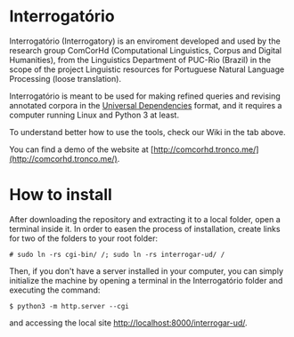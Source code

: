 # Interrogatório

Interrogatório (Interrogatory) is an enviroment developed and used by the research group ComCorHd (Computational Linguistics, Corpus and Digital Humanities), from the Linguistics Department of PUC-Rio (Brazil) in the scope of the project Linguistic resources for Portuguese Natural Language Processing (loose translation).

Interrogatório is meant to be used for making refined queries and revising annotated corpora in the [Universal Dependencies](http://universaldependencies.org) format, and it requires a computer running Linux and Python 3 at least.

To understand better how to use the tools, check our Wiki in the tab above.

You can find a demo of the website at [http://comcorhd.tronco.me/](http://comcorhd.tronco.me/).

# How to install

After downloading the repository and extracting it to a local folder, open a terminal inside it. In order to easen the process of installation, create links for two of the folders to your root folder:

	# sudo ln -rs cgi-bin/ /; sudo ln -rs interrogar-ud/ /

Then, if you don't have a server installed in your computer, you can simply initialize the machine by opening a terminal in the Interrogatório folder and executing the command:

	$ python3 -m http.server --cgi

and accessing the local site [http://localhost:8000/interrogar-ud/](http://localhost:8000/interrogar-ud/).
